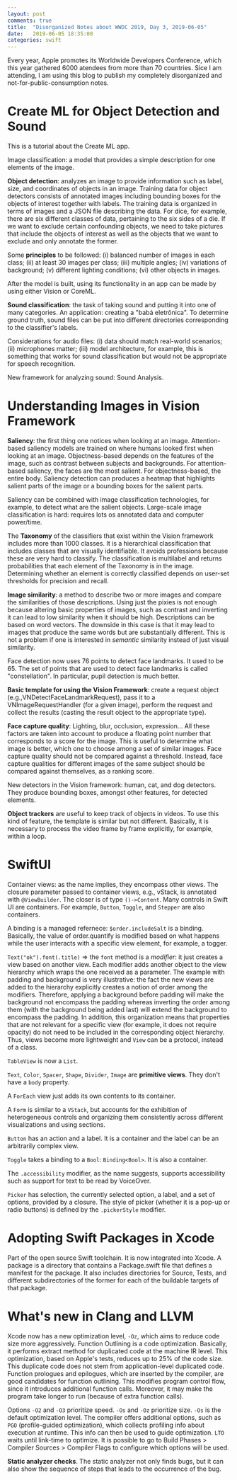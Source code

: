 ```yaml
---
layout: post
comments: true
title:  "Disorganized Notes about WWDC 2019, Day 3, 2019-06-05"
date:   2019-06-05 18:35:00
categories: swift
---
```


Every year, Apple promotes its Worldwide Developers Conference, which this year gathered 6000 atendees from more than 70 countries. Sice I am attending, I am using this blog to publish my completely disorganized and not-for-public-consumption notes. 

# Create ML for Object Detection and Sound 

This is a tutorial about the Create ML app.

Image classification: a model that provides a simple description for one elements of the image.

**Object detection**: analyzes an image to provide information such as label, size, and coordinates of objects in an image. Training data for object detectors consists of annotated images including bounding boxes for the objects of interest together with labels. The training data is organized in terms of images and a JSON file describing the data. For dice, for example, there are six different classes of data, pertaining to the six sides of a die. If we want to exclude certain confounding objects, we need to take pictures that include the objects of interest as well as the objects that we want to exclude and only annotate the former. 

Some **principles** to be followed: (i) balanced number of images in each class; (ii) at least 30 images per class; (iii) multiple angles; (iv) variations of background; (v) different lighting conditions; (vi) other objects in images. 

After the model is built, using its functionality in an app can be made by using either Vision or CoreML. 

**Sound classification**: the task of taking sound and putting it into one of many categories. An application: creating a "babá eletrônica". To determine ground truth, sound files can be put into different directories corresponding to the classifier's labels. 

Considerations for audio files: (i) data should match real-world scenarios; (ii) microphones matter; (iii) model architecture, for example, this is something that works for sound classification but would not be appropriate for speech recognition. 

New framework for analyzing sound: Sound Analysis. 


# Understanding Images in Vision Framework

**Saliency**: the first thing one notices when looking at an image. Attention-based saliency models are trained on where humans looked first when looking at an image. Objectness-based depends on the features of the image, such as contrast between subjects and backgrounds. For attention-based saliency, the faces are the most salient. For objectness-based, the entire body.  Saliency detection can produces a heatmap that highlights salient parts of the image or a bounding boxes for the salient parts. 

Saliency can be combined with image classification technologies, for example, to detect what are the salient objects. Large-scale image classification is hard: requires lots os annotated data and computer power/time. 

The **Taxonomy** of the classifiers that exist within the Vision framework includes more than 1000 classes. It is a hierarchical classification that includes classes that are visually identifiable. It avoids professions because these are very hard to classify. The classification is multilabel and returns probabilities that each element of the Taxonomy is in the image. Determining whether an element is correctly classified depends on user-set thresholds for precision and recall. 

**Image similarity**: a method to describe two or more images and compare the similarities of those descriptions. Using just the pixies is not enough because altering basic properties of images, such as contrast and inverting it can lead to low similarity when it should be high. Descriptions can be based on word vectors. The downside in this case is that it may lead to images that produce the same words but are substantially different. This is not a problem if one is interested in *semantic* similarity instead of just visual similarity. 

Face detection now uses 76 points to detect face landmarks. It used to be 65. The set of points that are used to detect face landmarks is called "constellation". In particular, pupil detection is much better. 

**Basic template for using the Vision Framework**: create a request object (e.g.,VNDetectFaceLandmarkRequest), pass it to a VNImageRequestHandler (for a given image), perform the request and collect the results (casting the result object to the appropriate type). 

**Face capture quality**: Lighting, blur, occlusion, expression... All these factors are taken into account to produce a floating point number that corresponds to a score for the image. This is useful to determine what image is better, which one to choose among a set of similar images. Face capture quality should not be compared against a threshold. Instead, face capture qualities for different images of the same subject should be compared against themselves, as a ranking score. 

New detectors in the Vision framework: human, cat, and dog detectors. They produce bounding boxes, amongst other features, for detected elements. 

**Object trackers** are useful to keep track of objects in videos. To use this kind of feature, the template is similar but not different. Basically, it is necessary to process the video frame by frame explicitly, for example, within a loop. 


# SwiftUI

Container views: as the name implies, they encompass other views. The closure parameter passed to container views, e.g., vStack, is annotated with ``@ViewBuilder``. The closer is of type ``()->Content``. Many controls in Swift UI are containers. For example, ``Button``, ``Toggle``, and ``Stepper`` are also containers. 

A binding is a managed refernece: ``$order.includeSalt`` is a binding. Basically, the value of order.quantify is modified based on what happens while the user interacts with a specific view element, for example, a togger. 

``Text("ok").font(.title)`` => the ``font`` method is a *modifier*: it just creates a view based on another view. Each modifier adds another object to the view hierarchy which wraps the one received as a parameter. The example with padding and background is very illustrative: the fact the new views are added to the hierarchy explicitly creates a notion of order among the modifiers. Therefore, applying a background before padding will make the background not encompass the padding whereas inverting the order among them (with the background being added last) will extend the background to encompass the padding. In addition, this organization means that properties that are not relevant for a specific view (for example, it does not require opacity) do not need to be included in the corresponding object hierarchy. Thus, views become more lightweight and ``View`` can be a protocol, instead of a class. 

``TableView`` is now a ``List``. 

``Text``, ``Color``, ``Spacer``, ``Shape``, ``Divider``, ``Image`` are **primitive views**. They don't have a ``body`` property.

A ``ForEach`` view just adds its own contents to its container.

A ``Form``  is similar to a ``VStack``, but accounts for the exhibition of heterogeneous controls and organizing them consistently across different visualizations and using sections.

``Button`` has an action and a label. It is a container and the label can be an arbitrarily complex view. 

``Toggle`` takes a binding to a ``Bool``: ``Binding<Bool>``. It is also a container. 

The ``.accessibility`` modifier, as the name suggests, supports accessibility such as support for text to be read by VoiceOver. 

``Picker`` has selection, the currently selected option, a label, and a set of options, provided by a closure. The style of picker (whether it is a pop-up or radio buttons) is defined by the ``.pickerStyle`` modifier. 


# Adopting Swift Packages in Xcode

Part of the open source Swift toolchain. It is now integrated into Xcode. A package is a directory that contains a Package.swift file that defines a manifest for the package. It also includes directories for Source, Tests, and different subdirectories of the former for each of the buildable targets of that package. 


# What's new in Clang and LLVM

Xcode now has a new optimization level, ``-Oz``, which aims to reduce code size more aggressively. Function Outlining is a code optimization. Basically, it performs extract method for duplicated code at the machine IR level. This optimization, based on Apple's tests, reduces up to 25% of the code size. This duplicate code does not stem from application-level duplicated code. Function prologues and epilogues, which are inserted by the compiler, are good candidates for function outlining. This modifies program control flow, since it introduces additional function calls. Moreover, it may make the program take longer to run (because of extra function calls). 

Options ``-O2`` and ``-O3`` prioritize speed. ``-Os`` and ``-Oz`` prioritize size. ``-Os`` is the default optimization level. The compiler offers additional options, such as ``PGO`` (profile-guided optimization), which collects profiling info about execution at runtime. This info can then be used to guide optimization. ``LTO`` waits until link-time to optimize. It is possible to go to Build Phases > Compiler Sources > Compiler Flags to configure which options will be used. 

**Static analyzer checks**. The static analyzer not only finds bugs, but it can also show the sequence of steps that leads to the occurrence of the bug. 
